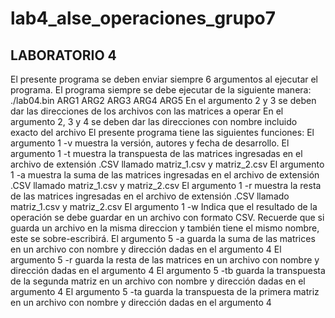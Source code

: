 # lab4_alse_operaciones_grupo7
LABORATORIO 4
-------------------------

El presente programa se deben enviar siempre 6 argumentos al ejecutar el programa. 
El programa siempre se debe ejecutar de la siguiente manera:
./lab04.bin ARG1 ARG2 ARG3 ARG4 ARG5
En el argumento 2 y 3 se deben dar las direcciones de los archivos con las matrices a operar 
En el argumento 2, 3 y 4 se deben dar las direcciones con nombre incluido exacto del archivo 
El presente programa tiene las siguientes funciones: 
El argumento 1 -v muestra la versión, autores y fecha de desarrollo. 
El argumento 1 -t muestra la transpuesta de las matrices ingresadas en el archivo de extensión .CSV llamado matriz_1.csv y matriz_2.csv 
El argumento 1 -a muestra la suma de las matrices ingresadas en el archivo de extensión .CSV llamado matriz_1.csv y matriz_2.csv
El argumento 1 -r muestra la resta de las matrices ingresadas en el archivo de extensión .CSV llamado matriz_1.csv y matriz_2.csv
El argumento 1 -w Indica que el resultado de la operación se debe guardar en un archivo con formato CSV.
Recuerde que si guarda un archivo en la misma direccion y también tiene el mismo nombre, este se sobre-escribirá.
El argumento 5 -a guarda la suma de las matrices en un archivo con nombre y dirección dadas en el argumento 4 
El argumento 5 -r guarda la resta de las matrices en un archivo con nombre y dirección dadas en el argumento 4 
El argumento 5 -tb guarda la transpuesta de la segunda matriz en un archivo con nombre y dirección dadas en el argumento 4 
El argumento 5 -ta guarda la transpuesta de la primera matriz en un archivo con nombre y dirección dadas en el argumento 4 
